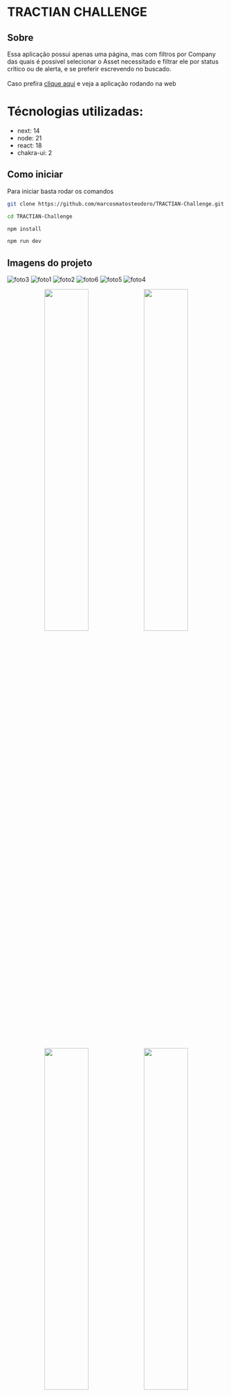 # TRACTIAN CHALLENGE
## Sobre
Essa aplicação possui apenas uma página, mas com filtros por Company das quais é possivel selecionar o Asset necessitado e filtrar ele por status crítico ou de alerta, e se preferir escrevendo no buscado.
<br>
<br>
Caso prefira [clique aqui](https://tractian-challenge-alpha.vercel.app/) e veja a aplicação rodando na web

# Técnologias utilizadas:
- next: 14
- node: 21
- react: 18
- chakra-ui: 2

## Como iniciar
Para iniciar basta rodar os comandos

```bash
git clone https://github.com/marcosmatosteodoro/TRACTIAN-Challenge.git

cd TRACTIAN-Challenge

npm install

npm run dev
```

## Imagens do projeto


![foto3](https://github.com/marcosmatosteodoro/TRACTIAN-Challenge/assets/90528223/023844f5-6ddc-48bc-bb76-ef7a4288b32e)
![foto1](https://github.com/marcosmatosteodoro/TRACTIAN-Challenge/assets/90528223/e0276a44-2010-47ea-9c06-13958a268ead)
![foto2](https://github.com/marcosmatosteodoro/TRACTIAN-Challenge/assets/90528223/8bf1ea82-90f4-4172-a791-bd89b560f0de)
![foto6](https://github.com/marcosmatosteodoro/TRACTIAN-Challenge/assets/90528223/f0bbe15b-cec9-475c-b7c8-5f550248878e)
![foto5](https://github.com/marcosmatosteodoro/TRACTIAN-Challenge/assets/90528223/948ac069-b0ad-451e-b1c8-2ddda1c5c9c8)
![foto4](https://github.com/marcosmatosteodoro/TRACTIAN-Challenge/assets/90528223/d8c16669-1457-4fa4-82d9-e01c954e04e1)



<p align="center">
  <img src="https://tractian-challenge-alpha.vercel.app/images/foto1.jpeg" width="45%" />
  <img src="https://tractian-challenge-alpha.vercel.app/images/foto2.jpeg" width="45%" />
  <br>
  <img src="https://tractian-challenge-alpha.vercel.app/images/foto3.jpeg" width="45%" />
  <img src="https://tractian-challenge-alpha.vercel.app/images/foto4.jpeg" width="45%" />
  <br>
  <img src="https://tractian-challenge-alpha.vercel.app/images/foto5.jpeg" width="45%" />
  <img src="https://tractian-challenge-alpha.vercel.app/images/foto6.jpeg" width="45%" />
</p>

## Video do projeto
https://github.com/marcosmatosteodoro/TRACTIAN-Challenge/assets/90528223/525821f1-6333-434f-962d-d6f0174f184b


## Pontos do melhorarias
- Cobrir 100% a aplicação de testes unitários
- Distribuir melhor as variáveis e métodos globais para os componentes, atualmente todos os compontens recebem o que eles precisam diretamente de page.tsx
- Retirar mais códigos dos componentes e colocar em hooks
- Reaproveitar mais código que foi criado em duplicidade
- Criar tema global e variantes para conter cores, fonts, espaçamentos e etc
- Apagar tudo do global.css que acabei esquecendo e codifiquei com ele
